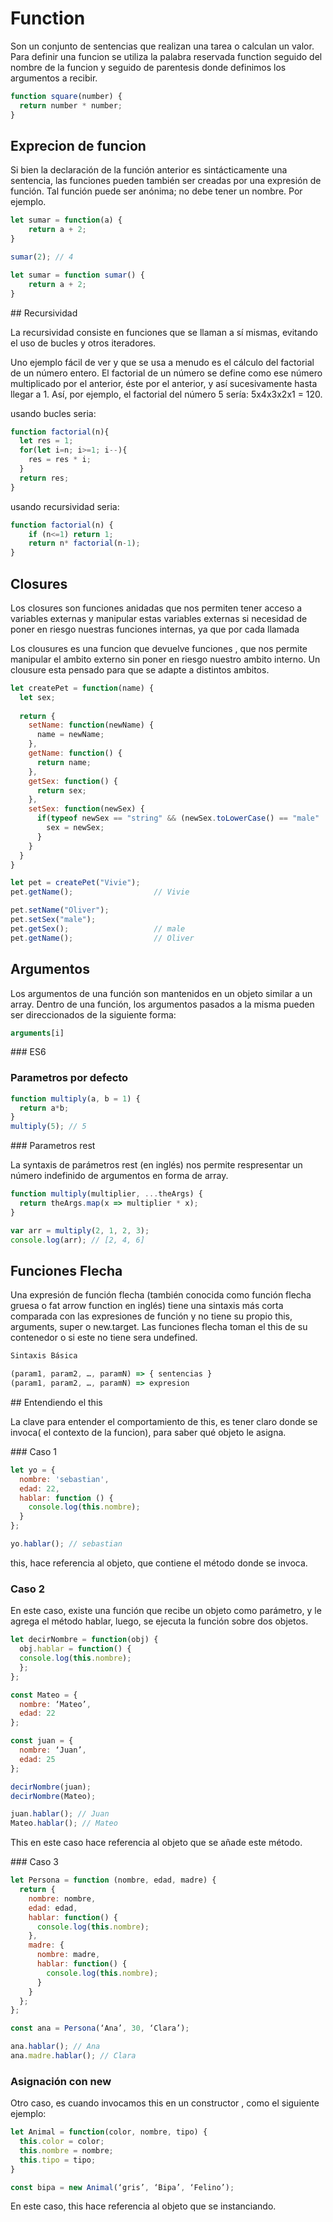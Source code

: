 # Function 

Son un conjunto de sentencias que realizan una tarea o calculan un valor.
Para definir una funcion se utiliza la palabra reservada function seguido del nombre de la funcion y seguido de parentesis donde definimos los argumentos a recibir.

```javascript
function square(number) {
  return number * number;
}
```

## Exprecion de funcion

Si bien la declaración de la función anterior es sintácticamente una sentencia, las funciones pueden también ser creadas por una expresión de función. Tal función puede ser anónima; no debe tener un nombre. Por ejemplo.

```javascript
let sumar = function(a) {
    return a + 2;
}

sumar(2); // 4

let sumar = function sumar() {
    return a + 2;
}
```

## Recursividad

La recursividad consiste en funciones que se llaman a sí mismas, evitando el uso de bucles y otros iteradores.

Uno ejemplo fácil de ver y que se usa a menudo es el cálculo del factorial de un número entero. El factorial de un número se define como ese número multiplicado por el anterior, éste por el anterior, y así sucesivamente hasta llegar a 1. Así, por ejemplo, el factorial del número 5 sería: 5x4x3x2x1 = 120.

usando bucles seria:

```javascript
function factorial(n){
  let res = 1;
  for(let i=n; i>=1; i--){
    res = res * i;
  }
  return res;
}
```

usando recursividad seria:

```javascript
function factorial(n) {
    if (n<=1) return 1;
    return n* factorial(n-1);
}
```

## Closures

Los closures son funciones anidadas que nos permiten tener acceso a variables externas y manipular estas variables externas si necesidad de poner en riesgo nuestras funciones internas, ya que por cada llamada  

Los clousures es una funcion que devuelve funciones , que nos permite manipular el ambito externo sin poner en riesgo nuestro ambito interno. Un clousure esta pensado para que se adapte a distintos ambitos.

```javascript
let createPet = function(name) {
  let sex;
  
  return {
    setName: function(newName) {
      name = newName;
    },
    getName: function() {
      return name;
    },
    getSex: function() {
      return sex;
    },
    setSex: function(newSex) {
      if(typeof newSex == "string" && (newSex.toLowerCase() == "male" || newSex.toLowerCase() == "female")) {
        sex = newSex;
      }
    }
  }
}

let pet = createPet("Vivie");
pet.getName();                  // Vivie

pet.setName("Oliver");
pet.setSex("male");
pet.getSex();                   // male
pet.getName();                  // Oliver
```

## Argumentos

Los argumentos de una función son mantenidos en un objeto similar a un array. Dentro de una función, los argumentos pasados a la misma pueden ser direccionados de la siguiente forma:

```javascript
arguments[i]
```

### ES6

### Parametros por defecto

```javascript
function multiply(a, b = 1) {
  return a*b;
}
multiply(5); // 5
```

### Parametros rest

La syntaxis de parámetros rest (en inglés) nos permite respresentar un número indefinido de argumentos en forma de array. 

```javascript
function multiply(multiplier, ...theArgs) {
  return theArgs.map(x => multiplier * x);
}

var arr = multiply(2, 1, 2, 3);
console.log(arr); // [2, 4, 6]
```

## Funciones Flecha

Una expresión de función flecha (también conocida como función flecha gruesa o fat arrow function en inglés) tiene una sintaxis más corta comparada con las expresiones de función y no tiene su propio this, arguments, super o new.target. Las funciones flecha toman el this de su contenedor o si este no tiene sera undefined.

```javascript
Sintaxis Básica

(param1, param2, …, paramN) => { sentencias }
(param1, param2, …, paramN) => expresion

```

## Entendiendo el this

La clave para entender el comportamiento de this, es tener claro donde se invoca( el contexto de la funcion), para saber qué objeto le asigna.

### Caso 1

```javascript
let yo = {
  nombre: 'sebastian',
  edad: 22,
  hablar: function () {
    console.log(this.nombre);
  }
};

yo.hablar(); // sebastian
```

this, hace referencia al objeto, que contiene el método donde se invoca.

### Caso 2

En este caso, existe una función que recibe un objeto como parámetro, y le agrega el método hablar, luego, se ejecuta la función sobre dos objetos.

```javascript
let decirNombre = function(obj) {
  obj.hablar = function() {
  console.log(this.nombre);
  };
};

const Mateo = {
  nombre: ‘Mateo’,
  edad: 22
};

const juan = {
  nombre: ‘Juan’,
  edad: 25
};

decirNombre(juan);
decirNombre(Mateo);

juan.hablar(); // Juan
Mateo.hablar(); // Mateo
```

This en este caso hace referencia al objeto que se añade este método.

### Caso 3

```javascript
let Persona = function (nombre, edad, madre) {
  return {
    nombre: nombre,
    edad: edad,
    hablar: function() {
      console.log(this.nombre);
    },
    madre: {
      nombre: madre,
      hablar: function() {
        console.log(this.nombre);
      }
    }
  };
};

const ana = Persona(‘Ana’, 30, ‘Clara’);

ana.hablar(); // Ana
ana.madre.hablar(); // Clara
```

### Asignación con new

Otro caso, es cuando invocamos this en un constructor , como el siguiente ejemplo:

```javascript
let Animal = function(color, nombre, tipo) {
  this.color = color;
  this.nombre = nombre;
  this.tipo = tipo;
}

const bipa = new Animal(‘gris’, ‘Bipa’, ‘Felino’);
```

En este caso, this hace referencia al objeto que se instanciando.
